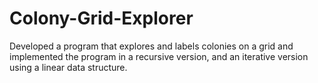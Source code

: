 # Colony-Grid-Explorer
Developed a program that explores and labels colonies on a grid  and implemented the program in a recursive version, and an iterative version using a linear data structure. 
